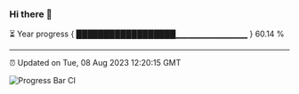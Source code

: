 ### Hi there 👋

⏳ Year progress { ██████████████████▁▁▁▁▁▁▁▁▁▁▁▁ } 60.14 %

---

⏰ Updated on Tue, 08 Aug 2023 12:20:15 GMT

![Progress Bar CI](https://github.com/liununu/liununu/workflows/Progress%20Bar%20CI/badge.svg)
